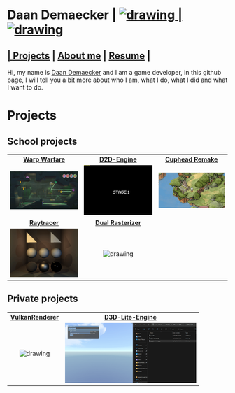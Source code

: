 # Daan Demaecker | <a href="https://www.linkedin.com/in/daan-demaecker-3737b0265/"><img src="https://content.linkedin.com/content/dam/me/business/en-us/amp/brand-site/v2/bg/LI-Bug.svg.original.svg" alt="drawing" width="25"/> | <a href="https://github.com/DaanDemaecker"><img src="https://github.githubassets.com/assets/GitHub-Mark-ea2971cee799.png" alt="drawing" width="25"/>

## | [Projects](#Projects)  |    [About me](AboutMe.md)  |    [Resume](Content/DaanDemaeckerCV.pdf) |
Hi, my name is [Daan Demaecker](AboutMe.md) and I am a game developer, in this github page, I will tell you a bit more about who I am, what I do, what I did and what I want to do.  

# Projects
## School projects

| | | |
|:----------------------------------------:|:----------------------------------------:|:----------------------------------------:|
|[**Warp Warfare**](Projects/WarpWarfare.md)|[**D2D-Engine**](Projects/D2D-Engine.md)|[**Cuphead Remake**](Projects/CupheadRemake)|
|<img src="Content/WarpWarfare.png" alt="drawing" width="300"/>|<img src="Content/Bomberman.gif" alt="drawing" width="300"/>|<img src="Content/Cuphead.gif" alt="drawing" width="300"/>|
|[**Raytracer**](Projects/SoftwareRayTracer.md)|[**Dual Rasterizer**](Projects/DualRasterizer.md)|
|<img src="Content/RayTracer.gif" alt="drawing" width="300"/>|<img src="Content/DualRasterizer.gif" alt="drawing" width="300"/>|


## Private projects

| | |
|:----------------------------------------:|:----------------------------------------:|
|[**VulkanRenderer**](Projects/VulkanRenderer.md)|[**D3D-Lite-Engine**](Projects/D3D-Lite-Engine.md)|
|<img src="Content/VulkanRenderer3D.gif" alt="drawing" width="300"/>|<img src="Content/D3D-Lite-Engine.gif" alt="drawing" width="300"/>|


